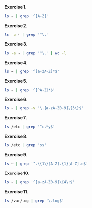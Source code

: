 
**Exercise 1**.
```bash
ls ~ | grep '^[A-Z]'

```

**Exercise 2**.
```bash
ls -a ~ | grep '^\.' 

```

**Exercise 3**.
```bash
ls -a ~ | grep '^\.' | wc -l

```

**Exercise 4**.
```bash
ls ~ | grep '^[a-zA-Z]*$'

```

**Exercise 5**.
```bash
ls ~ | grep '^[^A-Z]*$'

```

**Exercise 6**.
```bash
ls ~ | grep -v '\.[a-zA-Z0-9]\{3\}$'

```

**Exercise 7**.
```bash
ls /etc | grep '^c.*y$'

```

**Exercise 8**.
```bash
ls /etc | grep 'ss'

```

**Exercise 9**.
```bash
ls ~ | grep '^.\{1\}[A-Z].{1}[A-Z].e$'

```

**Exercise 10**.
```bash
ls ~ | grep '^[a-zA-Z0-9]\{4\}$'

```
**Exercise 11**.
```bash
ls /var/log | grep '\.log$'

```
